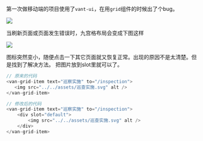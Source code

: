 第一次做移动端的项目使用了`vant-ui`，在用`grid`组件的时候出了个bug。

![](https://img-blog.csdnimg.cn/20200817172221512.png?x-oss-process=image/watermark,type_ZmFuZ3poZW5naGVpdGk,shadow_10,text_aHR0cHM6Ly9ibG9nLmNzZG4ubmV0L2NoZW5saW04Nw==,size_16,color_FFFFFF,t_70#pic_center)

当刷新页面或页面发生错误时，九宫格布局会变成下图这样

![](https://img-blog.csdnimg.cn/20200817172237168.png?x-oss-process=image/watermark,type_ZmFuZ3poZW5naGVpdGk,shadow_10,text_aHR0cHM6Ly9ibG9nLmNzZG4ubmV0L2NoZW5saW04Nw==,size_16,color_FFFFFF,t_70#pic_center)

图标突然变小，随便点击一下其它页面就又恢复正常。出现的原因不是太清楚。但是找到了解决方法。
把图片放到slot里就可以了。

```javascript
// 原来的代码
<van-grid-item text="巡察实施" to="/inspection">
   <img src="../../assets/巡查实施.svg" alt />
</van-grid-item>

// 修改后的代码
<van-grid-item text="巡察实施" to="/inspection">
	<div slot="default">
    	<img src="../../assets/巡查实施.svg" alt />
    </div>
</van-grid-item>
```

